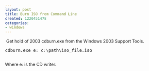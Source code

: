 ```yaml
---
layout: post
title: Burn ISO from Command Line
created: 1220451478
categories:
- windows
---
```

<p>&nbsp;Get hold of&nbsp;2003&nbsp;cdburn.exe from the Windows 2003 Support Tools.</p>
<pre>
cdburn.exe e: c:\path\iso_file.iso
<br type="_moz" /></pre>
<p>Where e: is the CD writer.</p>
